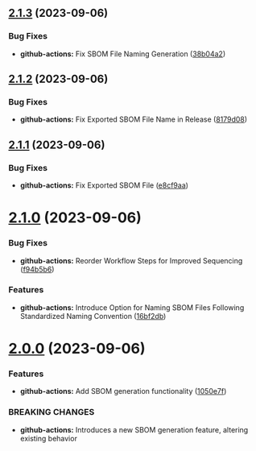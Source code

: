## [2.1.3](https://github.com/pedrozea/demo-release/compare/v2.1.2...v2.1.3) (2023-09-06)


### Bug Fixes

* **github-actions:** Fix SBOM File Naming Generation ([38b04a2](https://github.com/pedrozea/demo-release/commit/38b04a2071765d2dbe76804a4928b6a64b317054))



## [2.1.2](https://github.com/pedrozea/demo-release/compare/v2.1.1...v2.1.2) (2023-09-06)


### Bug Fixes

* **github-actions:** Fix Exported SBOM File Name in Release ([8179d08](https://github.com/pedrozea/demo-release/commit/8179d08f246d297eb9889c0334c29651ef0325bc))



## [2.1.1](https://github.com/pedrozea/demo-release/compare/v2.1.0...v2.1.1) (2023-09-06)


### Bug Fixes

* **github-actions:** Fix Exported SBOM File ([e8cf9aa](https://github.com/pedrozea/demo-release/commit/e8cf9aa67f692d72e0658ceb06d817885cddb79c))



# [2.1.0](https://github.com/pedrozea/demo-release/compare/v2.0.0...v2.1.0) (2023-09-06)


### Bug Fixes

* **github-actions:** Reorder Workflow Steps for Improved Sequencing ([f94b5b6](https://github.com/pedrozea/demo-release/commit/f94b5b615c09096914d2de8852dc9195c1955611))


### Features

* **github-actions:** Introduce Option for Naming SBOM Files Following Standardized Naming Convention ([16bf2db](https://github.com/pedrozea/demo-release/commit/16bf2db1c81f93691a8c26de7b1483910e3086e5))



# [2.0.0](https://github.com/pedrozea/demo-release/compare/v1.0.0...v2.0.0) (2023-09-06)


### Features

* **github-actions:** Add SBOM generation functionality ([1050e7f](https://github.com/pedrozea/demo-release/commit/1050e7f11757ae0e7084d64558fba3cdd903e4a6))


### BREAKING CHANGES

* **github-actions:** Introduces a new SBOM generation feature, altering existing behavior



